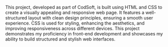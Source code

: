This project, developed as part of CodSoft, is built using HTML and CSS to create a visually appealing and responsive web page. It features a well-structured layout with clean design principles, ensuring a smooth user experience. CSS is used for styling, enhancing the aesthetics, and improving responsiveness across different devices. This project demonstrates my proficiency in front-end development and showcases my ability to build structured and stylish web interfaces.
